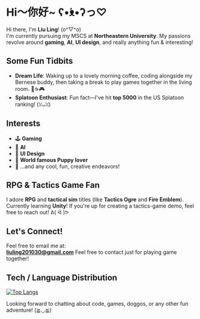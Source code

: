 # Hi～你好~ ʕ•́ᴥ•̀ʔっ♡

Hi there, I'm **Liu Ling**! (o^▽^o)  
I'm currently pursuing my MSCS at **Northeastern University**. My passions revolve around **gaming**, **AI**, **UI design**, and really anything fun & interesting!

## Some Fun Tidbits
- **Dream Life**: Waking up to a lovely morning coffee, coding alongside my Bernese buddy, then taking a break to play games together in the living room. 🐶☕🎮
- **Splatoon Enthusiast**: Fun fact—I've hit **top 5000** in the US Splatoon ranking!  (ꈍᴗꈍ) 

## Interests
- 🕹️ **Gaming**
- 🤖 **AI**
- 🎨 **UI Design**
- 🐶 **World famous Puppy lover**
- 🌸 ...and any cool, fun, creative endeavors!

## RPG & Tactics Game Fan
I adore **RPG** and **tactical sim** titles (like **Tactics Ogre** and **Fire Emblem**).  
Currently learning **Unity**! If you're up for creating a tactics-game demo, feel free to reach out! ᕕ( ᐛ )ᕗ

## Let's Connect!
Feel free to email me at:  
**liuling201030@gmail.com**
Feel free to contact just for playing game together! 

## Tech / Language Distribution
[![Top Langs](https://github-readme-stats.vercel.app/api/top-langs/?username=linonion&layout=compact&theme=radical)](https://github.com/anuraghazra/github-readme-stats)


Looking forward to chatting about code, games, doggos, or any other fun adventure! (≧◡≦)  

